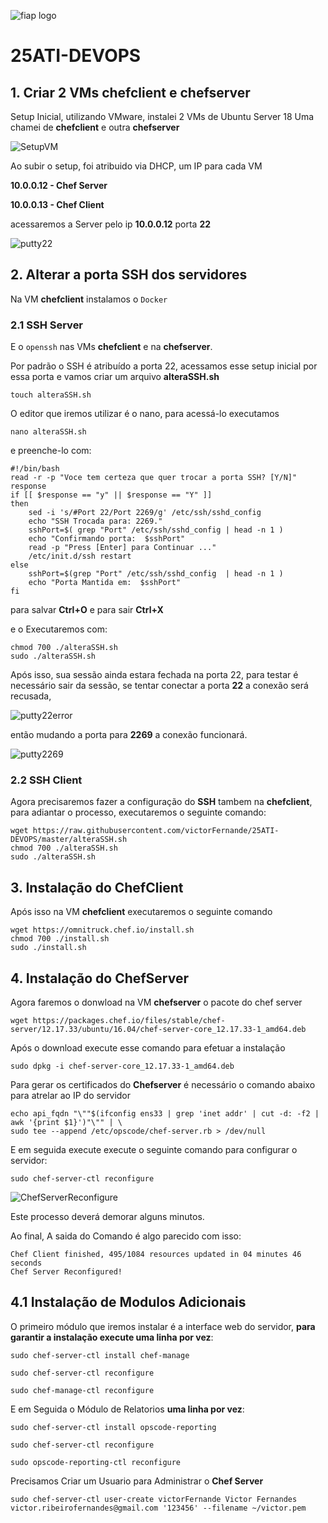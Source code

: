 ![fiap logo](/img/fiap_logo.jpg)

# 25ATI-DEVOPS

## 1. Criar 2 VMs chefclient e chefserver
Setup Inicial, utilizando VMware, instalei 2 VMs de Ubuntu Server 18
Uma chamei de **chefclient** e outra **chefserver**

![SetupVM](/img/setupVM.jpg)

Ao subir o setup, foi atribuido via DHCP, um IP para cada VM

**10.0.0.12 - Chef Server**

**10.0.0.13 - Chef Client**

acessaremos a Server pelo ip **10.0.0.12** porta **22**

![putty22](/img/putty22.jpg)

## 2. Alterar a porta SSH dos servidores 

Na VM **chefclient** instalamos o `Docker`

### 2.1 SSH Server

E o `openssh` nas VMs **chefclient** e na **chefserver**.

Por padrão o SSH é atribuído a porta 22, acessamos esse setup inicial por essa porta e vamos criar um arquivo **alteraSSH.sh**

    touch alteraSSH.sh
    
O editor que iremos utilizar é o nano, para acessá-lo executamos 

    nano alteraSSH.sh

e preenche-lo com:

    #!/bin/bash
    read -r -p "Voce tem certeza que quer trocar a porta SSH? [Y/N]" response
    if [[ $response == "y" || $response == "Y" ]]
    then
        sed -i 's/#Port 22/Port 2269/g' /etc/ssh/sshd_config
        echo "SSH Trocada para: 2269."
        sshPort=$( grep "Port" /etc/ssh/sshd_config | head -n 1 )
        echo "Confirmando porta:  $sshPort"
        read -p "Press [Enter] para Continuar ..."
        /etc/init.d/ssh restart
    else
        sshPort=$(grep "Port" /etc/ssh/sshd_config  | head -n 1 )
        echo "Porta Mantida em:  $sshPort"
    fi

para salvar **Ctrl+O** e para sair **Ctrl+X**

e o Executaremos com:

    chmod 700 ./alteraSSH.sh
    sudo ./alteraSSH.sh 
    
Após isso, sua sessão ainda estara fechada na porta 22, para testar é necessário sair da sessão, se tentar conectar a porta **22** a conexão será recusada,

![putty22error](/img/putty22error.jpg)

então mudando a porta para **2269** a conexão funcionará.

![putty2269](/img/putty2269.jpg)

### 2.2 SSH Client
Agora precisaremos fazer a configuração do **SSH**  tambem na **chefclient**, para adiantar o processo, executaremos o seguinte comando:


    wget https://raw.githubusercontent.com/victorFernande/25ATI-DEVOPS/master/alteraSSH.sh
    chmod 700 ./alteraSSH.sh
    sudo ./alteraSSH.sh    


## 3. Instalação do ChefClient
Após isso na VM **chefclient** executaremos o seguinte comando

    wget https://omnitruck.chef.io/install.sh
    chmod 700 ./install.sh
    sudo ./install.sh


## 4. Instalação do ChefServer
Agora faremos o donwload na VM **chefserver** o pacote do chef server

    wget https://packages.chef.io/files/stable/chef-server/12.17.33/ubuntu/16.04/chef-server-core_12.17.33-1_amd64.deb

Após o download execute esse comando para efetuar a instalação

    sudo dpkg -i chef-server-core_12.17.33-1_amd64.deb
    
Para gerar os certificados do **Chefserver** é necessário o comando abaixo para atrelar ao IP do servidor 

    echo api_fqdn "\""$(ifconfig ens33 | grep 'inet addr' | cut -d: -f2 | awk '{print $1}')"\"" | \
    sudo tee --append /etc/opscode/chef-server.rb > /dev/null

E em seguida execute execute o seguinte comando para configurar o servidor:
    
    sudo chef-server-ctl reconfigure
    
![ChefServerReconfigure](/img/ChefServerReconfigure.jpg)

Este processo deverá demorar alguns minutos.

Ao final, A saida do Comando é algo parecido com isso:    
    
    Chef Client finished, 495/1084 resources updated in 04 minutes 46 seconds
    Chef Server Reconfigured!
    

## 4.1 Instalação de Modulos Adicionais 
O primeiro módulo que iremos instalar é a interface web do servidor, **para garantir a instalação execute uma linha por vez**:
    
    sudo chef-server-ctl install chef-manage
    
    sudo chef-server-ctl reconfigure   
    
    sudo chef-manage-ctl reconfigure

E em Seguida o Módulo de Relatorios **uma linha por vez**: 
    
    sudo chef-server-ctl install opscode-reporting
    
    sudo chef-server-ctl reconfigure
    
    sudo opscode-reporting-ctl reconfigure

Precisamos Criar um Usuario para Administrar o **Chef Server**
    
    sudo chef-server-ctl user-create victorFernande Victor Fernandes victor.ribeirofernandes@gmail.com '123456' --filename ~/victor.pem

    



